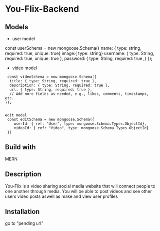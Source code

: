 # You-Flix-Backend

## Models
- user model

const userSchema = new mongoose.Schema({
    name: { type: string, required: true, unique: true}
    image:{ type: string}
  username: { type: String, required: true, unique: true },
  password: { type: String, required: true ,}
});





- video model
```
 const videoSchema = new mongoose.Schema({
  title: { type: String, required: true },
  description: { type: String, required: true },
  url: { type: String, required: true },
  // Add more fields as needed, e.g., likes, comments, timestamps, etc.
});


edit model
 const editSchema = new mongoose.Schema({
    userId: { ref: "User", type: mongoose.Schema.Types.ObjectId},
    videoId: { ref: "Video", type: mongoose.Schema.Types.ObjectId}
 })
 ```

## Build with
MERN

## Description
You-Flix is a video sharing social media website that will connect people to one another through media. You will be able to post videos and see other users video posts aswell as make and view user profiles


## Installation 
go to "pending url"


